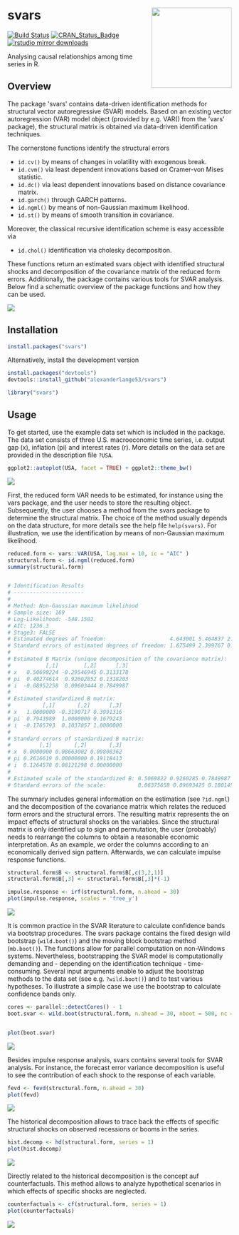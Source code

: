 svars <img src = "man/figures/sticker.png" align = "right" width = "180px"/>
=====

[![Build Status](https://travis-ci.org/alexanderlange53/svars.svg?branch=master)](https://travis-ci.org/alexanderlange53/svars) 
[![CRAN\_Status\_Badge](http://www.r-pkg.org/badges/version/svars)](https://cran.r-project.org/package=svars) 
[![rstudio mirror downloads](http://cranlogs.r-pkg.org/badges/grand-total/svars)](https://cran.r-project.org/package=svars)

Analysing causal relationships among time series in R.

## Overview

The package 'svars' contains data-driven identification methods for structural vector autoregressive (SVAR) models.
Based on an existing vector autoregression (VAR) model object (provided by e.g. VAR() from the 'vars' package), the structural matrix is obtained via data-driven identification techniques.

The cornerstone functions identify the structural errors

-   `id.cv()` by means of changes in volatility with exogenous break.
-   `id.cvm()` via least dependent innovations based on Cramer-von Mises statistic.
-   `id.dc()` via least dependent innovations based on distance covariance matrix.
-   `id.garch()` through GARCH patterns.
-   `id.ngml()` by means of non-Gaussian maximum likelihood.
-   `id.st()` by means of smooth transition in covariance.

Moreover, the classical recursive identification scheme is easy accessible via

-  `id.chol()` identification via cholesky decomposition.

These functions return an estimated svars object with identified structural shocks and decomposition of the covariance matrix of the reduced form errors. Additionally, the package contains various tools for SVAR analysis. Below find a schematic overview of the package functions and how they can be used. 

![](man/figures/flow.png)

## Installation

```r
install.packages("svars")
```

Alternatively, install the development version


```r
install.packages("devtools")
devtools::install_github("alexanderlange53/svars")
```


```r
library("svars")
```

## Usage

To get started, use the example data set which is included in the package. The data set consists of three U.S. macroeconomic time series, i.e. output gap (x), inflation (pi) and interest rates (r). More details on the data set are provided in the description file `?USA`.

```r
ggplot2::autoplot(USA, facet = TRUE) + ggplot2::theme_bw()
```

![](man/figures/data_viz.png)

First, the reduced form VAR needs to be estimated, for instance using the vars package, and the user needs to store the resulting object. Subsequently, the user chooses a method from the svars package to determine the structural matrix. The choice of the method usually depends on the data structure, for more details see the help file `help(svars)`. For illustration, we use the identification by means of non-Gaussian maximum likelihood. 

```r
reduced.form <- vars::VAR(USA, lag.max = 10, ic = "AIC" )
structural.form <- id.ngml(reduced.form)
summary(structural.form)


# Identification Results
# ---------------------- 
# 
# Method: Non-Gaussian maximum likelihood
# Sample size: 169
# Log-Likelihood: -548.1502
# AIC: 1236.3
# Stage3: FALSE
# Estimated degrees of freedom:                    4.643001 5.464837 2.889977
# Standard errors of estimated degrees of freedom: 1.675499 2.399767 0.7202656
# 
# Estimated B Matrix (unique decomposition of the covariance matrix): 
#           [,1]        [,2]      [,3]
# x   0.50698224 -0.29546945 0.3133178
# pi  0.40274614  0.92602852 0.1318203
# i  -0.08952258  0.09603444 0.7849987
# 
# Estimated standardized B matrix:
#          [,1]       [,2]      [,3]
# x   1.0000000 -0.3190717 0.3991316
# pi  0.7943989  1.0000000 0.1679243
# i  -0.1765793  0.1037057 1.0000000
# 
# Standard errors of standardized B matrix:
#         [,1]       [,2]       [,3]
# x  0.0000000 0.08663002 0.09808362
# pi 0.2616619 0.00000000 0.19118413
# i  0.1264578 0.08121298 0.00000000
# 
# Estimated scale of the standardized B: 0.5069822 0.9260285 0.7849987
# Standard errors of the scale:          0.06375658 0.09693425 0.180145 
```
The summary includes general information on the estimation (see `?id.ngml`) and the decomposition of the covariance matrix which relates the reduced form errors and the structural errors. The resulting matrix represents the on impact effects of structural shocks on the variables. Since the structural matrix is only identified up to sign and permutation, the user (probably) needs to rearrange the columns to obtain a reasonable economic interpretation. As an example, we order the columns according to an economically derived sign pattern. Afterwards, we can calculate impulse response functions.

```r
structural.form$B <- structural.form$B[,c(3,2,1)]
structural.form$B[,3] <- structural.form$B[,3]*(-1)

impulse.response <- irf(structural.form, n.ahead = 30)
plot(impulse.response, scales = 'free_y')
```
![](man/figures/irf_viz.png)

It is common practice in the SVAR literature to calculate confidence bands via bootstrap procedures. The svars package contains the fixed design wild bootstrap (`wild.boot()`) and the moving block bootstrap method (`mb.boot()`). The functions allow for parallel computation on non-Windows systems. Nevertheless, bootstrapping the SVAR model is computationally demanding and - depending on the identification technique - time-consuming. Several input arguments enable to adjust the bootstrap methods to the data set (see e.g. `?wild.boot()`) and to test various hypotheses. To illustrate a simple case we use the bootstrap to calculate confidence bands only.

```r
cores <- parallel::detectCores() - 1
boot.svar <- wild.boot(structural.form, n.ahead = 30, nboot = 500, nc = cores)


plot(boot.svar)
```
![](man/figures/irfb_viz.png)

Besides impulse response analysis, svars contains several tools for SVAR analysis. For instance, the forecast error variance decomposition is useful to see the contribution of each shock to the response of each variable.

```r
fevd <- fevd(structural.form, n.ahead = 30)
plot(fevd)
```

![](man/figures/fev_viz.png)

The historical decomposition allows to trace back the effects of specific structural shocks on observed recessions or booms in the series.

```r
hist.decomp <- hd(structural.form, series = 1)
plot(hist.decomp)
```

![](man/figures/hd_viz.png)

Directly related to the historical decomposition is the concept auf counterfactuals. This method allows to analyze hypothetical scenarios in which effects of specific shocks are neglected.  

```r
counterfactuals <- cf(structural.form, series = 1)
plot(counterfactuals)
```

![](man/figures/cf_viz.png)
